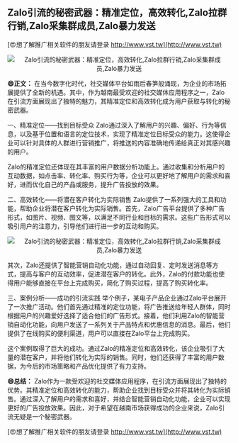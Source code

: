 ## **Zalo引流的秘密武器：精准定位，高效转化,Zalo拉群行销,Zalo采集群成员,Zalo暴力发送**

[😍想了解推广相关软件的朋友请登录 http://www.vst.tw](http://www.vst.tw)

 <center><img src="https://vst.tw/MP4/tuiguang/png/7.png" alt="Zalo引流的秘密武器：精准定位，高效转化,Zalo拉群行销,Zalo采集群成员,Zalo暴力发送"></center>

**😄正文：**
在当今数字化时代，社交媒体平台如雨后春笋般涌现，为企业的市场拓展提供了全新的机遇。其中，作为越南最受欢迎的社交媒体应用程序之一，Zalo在引流方面展现出了独特的魅力，其精准定位和高效转化成为用户获取与转化的秘密武器。

一、精准定位——找到目标受众
Zalo通过深入了解用户的兴趣、偏好、行为等信息，以及基于位置和语言的定位技术，实现了精准定位目标受众的能力。这使得企业可以针对具体的人群进行营销推广，将推送的内容准确地传递给真正对其感兴趣的用户。

Zalo的精准定位还体现在其丰富的用户数据分析功能上。通过收集和分析用户的互动数据，如点击率、转化率、购买行为等，企业可以更好地了解用户的需求和喜好，进而优化自己的产品或服务，提升广告投放的效果。

二、高效转化——将潜在客户转化为实际销售
Zalo提供了一系列强大的工具和功能，帮助企业将潜在客户转化为实际销售。首先，Zalo广告平台提供了多种广告形式，如图片、视频、图文等，以满足不同行业和目标的需求。这些广告形式可以吸引用户的注意力，引导他们进行进一步的互动和购买。

 <center><img src="https://vst.tw/MP4/tuiguang/png/6.png" alt="Zalo引流的秘密武器：精准定位，高效转化,Zalo拉群行销,Zalo采集群成员,Zalo暴力发送"></center>

其次，Zalo还提供了智能营销自动化功能，通过自动回复、定时发送消息等方式，提高与客户的互动效率，促进潜在客户的转化。此外，Zalo的付款功能也使得用户能够直接在平台上完成购买，简化了购买过程，提高了购买转化率。

三、案例分析——成功的引流实践
举个例子，某电子产品企业通过Zalo平台展开了一次推广活动。他们首先通过精准的定位功能，将广告推送给年轻人群体，同时根据用户的兴趣爱好选择了适合他们的广告形式。接着，他们利用Zalo的智能营销自动化功能，向用户发送了一系列关于产品特点和优惠信息的消息。最后，他们提供了在线购买的便利渠道，用户可以直接在Zalo平台上完成购买。

这个案例取得了巨大的成功。通过Zalo的精准定位和高效转化，该企业吸引了大量的潜在客户，并将他们转化为实际的销售。同时，他们还获得了丰富的用户数据，为今后的市场策略和产品优化提供了有力支持。

**😄总结：**
Zalo作为一款受欢迎的社交媒体应用程序，在引流方面展现出了独特的优势。其精准定位和高效转化的能力，帮助企业找到目标受众并将其转化为实际销售。通过深入了解用户的需求和喜好，并结合智能营销自动化功能，企业可以实现更好的广告投放效果。因此，对于希望在越南市场获得成功的企业来说，Zalo引流无疑是一个秘密武器。

[😍想了解推广相关软件的朋友请登录 http://www.vst.tw](http://www.vst.tw)



